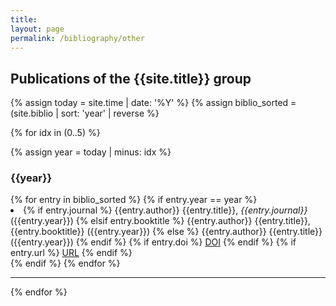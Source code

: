 ```yaml
---
title:
layout: page
permalink: /bibliography/other
---
```



<h2> Publications of the {{site.title}} group </h2>

{% assign today = site.time | date: '%Y' %}
{% assign biblio_sorted = (site.biblio | sort: 'year' | reverse %}

{% for idx in (0..5) %}

{% assign year = today | minus: idx %}

<div class="bibliography_header">
<h3>{{year}}</h3>
</div>

<div class="bibliography">
  {% for entry in biblio_sorted %}
    {% if entry.year == year %}
    <div class="text-justify">
        <li>
        {% if entry.journal %}
            {{entry.author}} {{entry.title}}, <i>{{entry.journal}}</i> ({{entry.year}})
        {% elsif entry.booktitle %}
            {{entry.author}} {{entry.title}}, {{entry.booktitle}} ({{entry.year}})
        {% else %}
            {{entry.author}} {{entry.title}} ({{entry.year}})
        {% endif %}
        {% if entry.doi %}
            <a href="http://doi.org/{{entry.doi}}" class="button tiny">DOI</a>
        {% endif %}
        {% if entry.url %}
                    <a href="http://{{entry.url}}" class="button tiny">URL</a>
        {% endif %}
        </li>
    </div>
    {% endif %}
  {% endfor %}
</div>
<hr>

{% endfor %}

